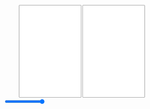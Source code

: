 <div style="text-align:center">
<textarea id="wave-draw-input" style="display:inline-block;width:40%;resize:none;height:300px"></textarea>
<textarea id="wave-draw-output" style="display:inline-block;width:40%;resize:none;height:300px"></textarea>
</div>
<div class="multi-container">
    <canvas id="wave-draw" class="sketch" width=500 height=300></canvas>
    <canvas id="wave-draw-split" class="sketch" width=500 height=500></canvas>
</div>
<input id="wave-draw-slider" type="range" min="0" max="1" value="1" step="any">
